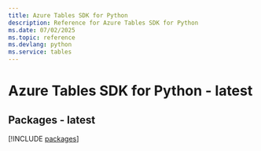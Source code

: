 ```yaml
---
title: Azure Tables SDK for Python
description: Reference for Azure Tables SDK for Python
ms.date: 07/02/2025
ms.topic: reference
ms.devlang: python
ms.service: tables
---
```

# Azure Tables SDK for Python - latest
## Packages - latest
[!INCLUDE [packages](tables-index.md)]